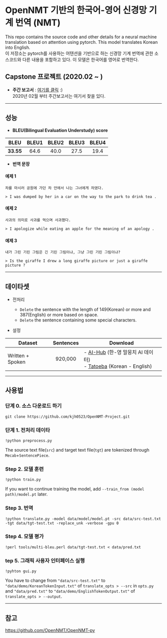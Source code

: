 # OpenNMT 기반의 한국어-영어 신경망 기계 번역 (NMT)
This repo contains the source code and other details for a neural machine translation based on attention using pytorch. This model translates Korean into English.   
이 저장소는 pytorch를 사용하는 어텐션을 기반으로 하는 신경망 기계 번역에 관한 소스코드와 다른 내용을 포함하고 있다. 이 모델은 한국어를 영어로 번역한다. 

## Capstone 프로젝트 (2020.02 ~ )
* **주간 보고서** : [여기를 클릭](https://github.com/SoYoungCho/Korean-English-NMT/wiki/Weekly-Report-%231) :)  
2020년 02월 부터 주간보고서는 여기서 찾을 있다.

---

## 성능

* **BLEU(Bilingual Evaluation Understudy) score** 

| BLEU | BLEU1 | BLEU2 | BLEU3 | BLEU4 | 
|---|:---:|:---:|:---:|:---:|
| **33.55** | 64.6 | 40.0 | 27.5 | 19.4 | 

* **번역 문장**  

#### 예제 1 
```
차를 마시러 공원에 가던 차 안에서 나는 그녀에게 차였다.
```
```
> I was dumped by her in a car on the way to the park to drink tea .  
```
#### 예제 2  
```
사과의 의미로 사과를 먹으며 사과했다.
```
```
> I apologize while eating an apple for the meaning of an apology .
```
#### 예제 3
```
내가 그린 기린 그림은 긴 기린 그림이냐, 그냥 그린 기린 그림이냐?
```
```
> Is the giraffe I drew a long giraffe picture or just a giraffe picture ?
```
---


## 데이타셋

* 전처리 
  + `Delete` the sentence with the length of 149(Korean) or more and 387(English) or more based on space.
  + `Delete` the sentence containing some special characters.
  
* 설정

| <center>Dataset</center> | <center>Sentences</center> | <center>Download</center> | 
|---|:---:|---|  
| Written + Spoken | 920,000 | - [AI-Hub](http://www.aihub.or.kr/) (한-영 말뭉치 AI 데이터)<br>- [Tatoeba](https://tatoeba.org/eng/downloads) (Korean - English)|

---

## 사용법

### 단계 0. 소스 다운로드 하기
```
git clone https://github.com/kjh0523/OpenNMT-Project.git
```

### 단계 1. 전처리 데이타
```
!python preprocess.py
```
The source text file(`src`) and target text file(`tgt`) are tokenized through `Mecab`+`SentencePiece`.

### Step 2. 모델 훈련
```
!python train.py
```
If you want to continue training the model, add `--train_from (model path)/model.pt` later.

### Step 3. 번역
```
!python translate.py -model data/model/model.pt -src data/src-test.txt -tgt data/tgt-test.txt -replace_unk -verbose -gpu 0
```

### Step 4. 모델 평가
```
!perl tools/multi-bleu.perl data/tgt-test.txt < data/pred.txt
```

### tep 5. 그래픽 사용자 인터페이스 실행
```
!pyhton gui.py
```
You have to change from `"data/src-test.txt"` to `"data/demo/KoreanTokenInput.txt"` of `translate_opts > --src` in `opts.py`
and `"data/pred.txt"` to `"data/demo/EnglishTokenOutput.txt"` of `translate_opts > --output`.

---

## 참고 
https://github.com/OpenNMT/OpenNMT-py
